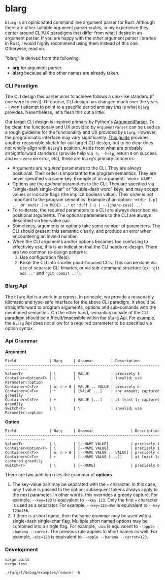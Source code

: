 # blarg
`blarg` is an opinionated command line argument parser for Rust.
Although there are other suitable argument parser crates, in my experience they center around CLI/UX paradigms that differ from what I desire in an argument parser.
If you are happy with the other argument parser libraries in Rust, I would highly recommend using them instead of this one.
Otherwise, read on.

"blarg" is derived from the following:
* **arg** for argument parser.
* **bl**arg because all the other names are already taken.

### CLI Paradigm
The CLI design this parser aims to achieve follows a unix-like standard (if one were to exist).
Of course, CLI design has changed much over the years - I won't attempt to point to a specific period and say *this* is what `blarg` provides.
Nevertheless, let's flesh this out a little.

Our target CLI design is inspired primary by Python's [ArgumentParser](https://docs.python.org/3/library/argparse.html).
To be clear, the functionaly and UX provided by `ArgumentParser` can be used as a rough guideline for the functionality and UX provided by `blarg`.
However, the programmatic interface may vary significantly.
[This guide](https://clig.dev) provides another reasonable sketch for our target CLI design, but to be clear does not wholly align with `blarg`'s position.
Aside from what are probably straightforward standards (provide help via `-h`, `--help`, return `0` on success and `non-zero` on error, etc), these are `blarg`'s primary concerns:

* Arguments are *required* parameters to the CLI.
They are always positional.
Their order is important to the program semantics.
They are never specified via some key.
Example of an argument: `'mkdir NAME'`
* Options are the *optional* parameters to the CLI.
They are specified via "single-dash single-char" or "double-dash word" keys, and may accept values or indicate flags (the implicit boolean value).
Their order is not important to the program semantics.
Example of an option: `'mkdir [-p] ..'` or `'mkdir [-m MODE] ..'` or `'diff [-i | --ignore-case] ..'`
* To re-iterate, the required parameters to a CLI are always described via positional arguments.
The optional parameters to the CLI are always described via key-value pair.
* Sometimes, arguments or options take some number of parameters.
The CLI should present this semantic clearly, and produce an error when encountering an invalid number.
* When the CLI arguments and/or options becomes too confusing to effectivley use, this is an indication that the CLI needs re-design.
There are two common re-design patterns:
    1. Use configuration file(s).
    2. Break the CLI into smaller point-focused CLIs.
       This can be done via use of separate CLI binaries, or via sub-command structure (ex: `'git add ..'` and `'git commit ..'`).

### Blarg Api
The `blarg` Api is a work in progress.
In principle, we provide a reasonably idiomatic and type-safe interface for the above CLI paradigm.
It should be straightforward to program arguments, options and sub-comands with the mentioned semantics.
On the other hand, semantics outside of the CLI paradigm should be difficult/impossible within the `blarg` Api.
For example, the `blarg` Api does not allow for a required parameter to be specified via option syntax.

### Api Grammar

**Argument**
```
Field               | Narg     | Grammar        | Description
--------------------------------------------------------------------------------
Value<T>            | \        | VALUE          | precisely 1
Container<Option<T> | \        | \              | invalid; use Parameter::option
Container<C<T>>     | n; n > 0 | VALUE .. VALUE | precisely n
Container<C<T>>     | *        | [VALUE ...]    | any amount; captured greedily
Container<C<T>>     | +        | VALUE [...]    | at least 1; captured greedily
Switch<T>           | \        | \              | invalid; use Parameter::option
```

**Option**
```
Field               | Narg     | Grammar                 | Description
----------------------------------------------------------------------------------------
Value<T>            | \        | [--NAME VALUE]          | precisely 1
Container<Option<T> | \        | [--NAME VALUE]          | precisely 1
Container<C<T>>     | n; n > 0 | [--NAME VALUE .. VALUE] | precisely n
Container<C<T>>     | +        | [--NAME VALUE [...]]    | at least 1; captured greedily
Switch<T>           | \        | [--NAME]                | precisely 0
```
There are two addition rules the grammar of **options**.

1. The key-value pair may be separated with the `=` character.
In this case, only 1 value is passed to the option; subsequent tokens always apply to the next parameter.
In other words, this overrides a greedy capture.
For example, `--key=123` is equivalent to `--key 123`.
Only the first `=` character is used as a separator.
For example, `--key=123=456` is equivalent to `--key 123=456`.
2. If there is a short name, then the same grammar may be used with a single-dash single-char flag.
Multiple short named options may be combined into a single flag.
For example, `-abc` is equivalent to `--apple --banana --carrot`.
The previous rule applies to short names as well.
For example, `-abc=123` is equivalent to `--apple --banana --carrot=123`.


### Development

    cargo build
    cargo test

    ./target/debug/examples/reducer -h

